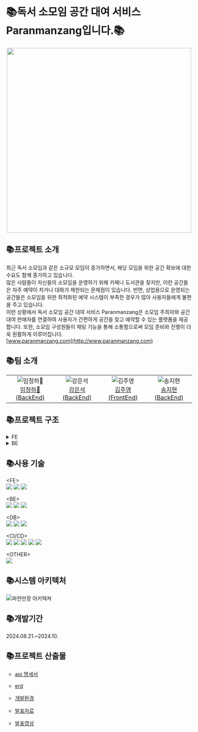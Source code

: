 <h1>📚독서 소모임 공간 대여 서비스 Paranmanzang입니다.📚</h1>

<div align="center">
  <img src="https://github.com/user-attachments/assets/2b740bf6-e09b-4e56-8c3b-1dcc223dd33f" width="500"/>
</div>


<h2>📚프로젝트 소개</h2>

최근 독서 소모임과 같은 소규모 모임이 증가하면서, 해당 모임을 위한 공간 확보에 대한 수요도 함께 증가하고 있습니다.</br>
많은 사람들이 자신들의 소모임을 운영하기 위해 카페나 도서관을 찾지만, 이런 공간들은 자주 예약이 차거나 대화가 제한되는 문제점이 있습니다. 반면, 상업용으로 운영되는 공간들은 소모임을 위한 최적화된 예약 시스템이 부족한 경우가 많아 사용자들에게 불편을 주고 있습니다.</br>
이런 상황에서 독서 소모임 공간 대여 서비스 Paranmanzang은 소모임 주최자와 공간 대여 판매자를 연결하여 사용자가 간편하게 공간을 찾고 예약할 수 있는 플랫폼을 제공합니다. 또한, 소모임 구성원들이 채팅 기능을 통해 소통함으로써 모임 준비와 진행이 더욱 원활하게 이루어집니다.</br>
[www.paranmanzang.com](http://www.paranmanzang.com)</br>

<h2>📚팀 소개</h2>

<div align="center">
    <table>
        <tr>
            <td align="center"><img src="https://github.com/user-attachments/assets/adb74647-19ed-4942-83be-3d1d932aed2d" alt="임청하👑"/><br/><a href="https://github.com/chenghaLim">임청하👑 (BackEnd)</a></td>
            <td align="center"><img src="https://github.com/user-attachments/assets/e773a829-d675-410f-a2fd-28d811b98240" alt="강은석"/><br/><a href="https://github.com/MeteoRiver">강은석 (BackEnd)</a></td>
            <td align="center"><img src="https://github.com/user-attachments/assets/e887ac70-4c65-44d9-8a68-5aa9976238db" alt="김주영"/><br/><a href="https://github.com/Jyservice781">김주영 (FrontEnd)</a></td>
            <td align="center"><img src="https://github.com/user-attachments/assets/ef374542-3d5f-4364-9355-e1f501e77eab" alt="송지현"/><br/><a href="https://github.com/Songj2">송지현 (BackEnd)</a></td>
        </tr>
    </table>
</div>


<h2>📚프로젝트 구조</h2>
<details><summary>FE</summary>
📦paranmanzang-project<br/>
 ┣ 📂app<br/>
 ┃ ┣ 📂(page)<br/>
 ┃ ┃ ┣ 📂List<br/>
 ┃ ┃ ┃ ┗ 📜page.tsx<br/>
 ┃ ┃ ┣ 📂aboard<br/>
 ┃ ┃ ┃ ┣ 📂add<br/>
 ┃ ┃ ┃ ┃ ┗ 📜page.tsx<br/>
 ┃ ┃ ┃ ┣ 📂update<br/>
 ┃ ┃ ┃ ┃ ┗ 📂[id]<br/>
 ┃ ┃ ┃ ┃ ┃ ┗ 📜page.tsx<br/>
 ┃ ┃ ┃ ┗ 📜page.tsx<br/>
 ┃ ┃ ┃   📜.....<br/>
 ┃ ┣ 📂api<br/>
 ┃ ┃ ┣ 📂generate<br/>
 ┃ ┃ ┃ ┣ 📜friend.api.ts<br/>
 ┃ ┃ ┃ ┣ 📜group.api.ts<br/>
 ┃ ┃ ┃ ┣ 📜groupPost.api.ts<br/>
 ┃ ┃ ┃ ┣ 📜likeBook.api.ts<br/>
 ┃ ┃ ┃ ┣ 📜likePost.api.ts<br/>
 ┃ ┃ ┃ ┣ 📜likeRoom.api.ts<br/>
 ┃ ┃ ┃ ┣ 📜review.api.ts<br/>
 ┃ ┃ ┃ ┣ 📜room.api.ts<br/>
 ┃ ┃ ┃ ┣ 📜route.ts<br/>
 ┃ ┃ ┃ ┗ 📜user.api.ts<br/>
 ┃ ┃ ┃   📜 ..........<br/>
 ┃ ┃ ┣ 📜authUtils.ts<br/>
 ┃ ┃ ┣ 📜axios.ts<br/>
 ┃ ┃ ┗ 📜requests.ts<br/>
 ┃ ┣ 📂components<br/>
 ┃ ┃ ┃ ┣ 📜Aboard.tsx<br/>
 ┃ ┃ ┃ ┣ 📜AccountButton.tsx<br/>
 ┃ ┃ ┃ ┣ 📜Alert.tsx<br/>
 ┃ ┃ ┃ ┣ 📜BellService.tsx<br/>
 ┃ ┃ ┃ ┣ 📜BookingList.tsx<br/>
 ┃ ┃ ┃ ┣ 📜BookingModal.tsx<br/>
 ┃ ┃ ┃ ┣ 📜Carousel.tsx<br/>
 ┃ ┃ ┃ ┣ 📜CategorySelect.tsx<br/>
 ┃ ┃ ┃ ┣ 📜Footer.tsx<br/>
 ┃ ┃ ┃ ┣ 📜GroupBoard.tsx<br/>
 ┃ ┃ ┃ ┣ 📜Header.tsx<br/>
 ┃ ┃ ┃ ┣ 📜Map.tsx<br/>
 ┃ ┃ ┃ ┣ 📜Nav.tsx<br/>
 ┃ ┃ ┃ ┣ 📜NaverMap.tsx<br/>
 ┃ ┃ ┃ ┗ 📜NaverMapAdd.tsx<br/>
 ┃ ┃ ┣ 📂crud<br/>
 ┃ ┃ ┃ ┣ 📜GroupAdd.tsx<br/>
 ┃ ┃ ┃ ┣ 📜GroupPostAdd.tsx<br/>
 ┃ ┃ ┃ ┣ 📜PostEditor.tsx<br/>
 ┃ ┃ ┃ ┣ 📜RoomAdd.tsx<br/>
 ┃ ┃ ┃ ┗ 📜RoomUpdate.tsx<br/>
 ┃ ┃ ┣ 📂user<br/>
 ┃ ┃ ┃ ┣ 📂admin<br/>
 ┃ ┃ ┃ ┃ ┗ 📜RequestOne.tsx<br/>
 ┃ ┃ ┃ ┣ 📜ComLikeList.tsx<br/>
 ┃ ┃ ┃ ┣ 📜Register.tsx<br/>
 ┃ ┃ ┃ ┣ 📜UserProfile.module.css<br/>
 ┃ ┃ ┃ ┗ 📜UserProfile.tsx<br/>
 ┃ ┃ ┗ 📜Modal.tsx<br/>
 ┃ ┃  📜 ..........<br/>
 ┃ ┣ 📂hooks<br/>
 ┃ ┃ ┣ 📜useBookImage.ts<br/>
 ┃ ┃ ┣ 📜useChatRoom.ts<br/>
 ┃ ┃ ┗ 📜useUser.ts<br/>
 ┃ ┣ 📂model<br/>
 ┃ ┃ ┣ 📂chat<br/>
 ┃ ┃ ┃ ┗ 📜chat.model.ts<br/>
 ┃ ┃ ┣ 📂comment<br/>
 ┃ ┃ ┃ ┗ 📜comment.model.ts<br/>
 ┃ ┃ ┣ 📂common<br/>
 ┃ ┃ ┃ ┗ 📜page.model.ts<br/>
 ┃ ┃ ┣ 📂file<br/>
 ┃ ┃ ┃ ┗ 📜file.model.ts<br/>
 ┃ ┃ ┣ 📂group<br/>
 ┃ ┃ ┃ ┣ 📜book.model.ts<br/>
 ┃ ┃ ┃ ┣ 📜category.model.ts<br/>
 ┃ ┃ ┃ ┗ 📜group.model.ts<br/>
 ┃ ┃ ┣ 📂room<br/>
 ┃ ┃ ┃ ┣ 📜account.model.ts<br/>
 ┃ ┃ ┃ ┣ 📜address.model.ts<br/>
 ┃ ┃ ┃ ┣ 📜bookings.model.ts<br/>
 ┃ ┃ ┃ ┣ 📜review.model.ts<br/>
 ┃ ┃ ┃ ┗ 📜room.model.ts<br/>
 ┃ ┃ ┣ 📂user<br/>
 ┃ ┃ ┃ ┣ 📜user.model.ts<br/>
 ┃ ┃ ┃ ┗ 📜users.model.ts<br/>
 ┃ ┃ ┣ 📜error.model.ts<br/>
 ┃ ┃ ┗ 📜user.model.ts<br/>
 ┃ ┣ 📂queries<br/>
 ┃ ┃ ┣ 📜useBookQuery.ts<br/>
 ┃ ┃ ┣ 📜useGroupQuery.ts<br/>
 ┃ ┃ ┗ 📜useRoomQuery.ts<br/>
 ┃ ┣ 📂service<br/>
 ┃ ┃ ┣ 📂chat<br/>
 ┃ ┃ ┃ ┣ 📜chatMessage.service.ts<br/>
 ┃ ┃ ┃ ┣ 📜chatRoom.service.ts<br/>
 ┃ ┃ ┃ ┗ 📜chatUser.service.ts<br/>
 ┃ ┃ ┣ 📂comment<br/>
 ┃ ┃ ┃ ┗ 📜comment.service.ts<br/>
 ┃ ┃ ┣ 📂file<br/>
 ┃ ┃ ┃ ┗ 📜file.service.ts<br/>
 ┃ ┃ ┣ 📂group<br/>
 ┃ ┃ ┃ ┣ 📜book.service.ts<br/>
 ┃ ┃ ┃ ┣ 📜category.service.ts<br/>
 ┃ ┃ ┃ ┣ 📜group.service.ts<br/>
 ┃ ┃ ┃ ┣ 📜groupPost.service.ts<br/>
 ┃ ┃ ┃ ┣ 📜likeBook.service.ts<br/>
 ┃ ┃ ┃ ┗ 📜likePost.service.ts<br/>
 ┃ ┃ ┣ 📂room<br/>
 ┃ ┃ ┃ ┣ 📜account.service.ts<br/>
 ┃ ┃ ┃ ┣ 📜address.service.ts<br/>
 ┃ ┃ ┃ ┣ 📜booking.service.ts<br/>
 ┃ ┃ ┃ ┣ 📜review.service.ts<br/>
 ┃ ┃ ┃ ┣ 📜room.service.ts<br/>
 ┃ ┃ ┃ ┗ 📜time.service.ts<br/>
 ┃ ┃ ┣ 📂user<br/>
 ┃ ┃ ┃ ┣ 📜login.service.ts<br/>
 ┃ ┃ ┃ ┣ 📜logout.service.ts<br/>
 ┃ ┃ ┃ ┗ 📜user.service.ts<br/>
 ┃ ┃ ┗ 📂users<br/>
 ┃ ┃ ┃ ┣ 📜adminPost.service.ts<br/>
 ┃ ┃ ┃ ┣ 📜declarationPost.service.ts<br/>
 ┃ ┃ ┃ ┣ 📜friend.service.ts<br/>
 ┃ ┃ ┃ ┣ 📜likePost.service.ts<br/>
 ┃ ┃ ┃ ┗ 📜likeRoom.service.ts<br/>
 ┃ ┣ 📜QueryProvider.tsx<br/>
 ┃ ┣ 📜StoreProvider.tsx<br/>
 ┃ ┣ 📜globals.css<br/>
 ┃ ┣ 📜layout.tsx<br/>
 ┃ ┗ 📜page.tsx<br/>
 ┣ 📂lib<br/>
 ┃ ┣ 📂features<br/>
 ┃ ┃ ┣ 📂chat<br/>
 ┃ ┃ ┃ ┗ 📜chat.slice.ts<br/>
 ┃ ┃ ┣ 📂comment<br/>
 ┃ ┃ ┃ ┗ 📜comment.slice.ts<br/>
 ┃ ┃ ┣ 📂file<br/>
 ┃ ┃ ┃ ┗ 📜file.slice.ts<br/>
 ┃ ┃ ┣ 📂group<br/>
 ┃ ┃ ┃ ┣ 📜book.slice.ts<br/>
 ┃ ┃ ┃ ┗ 📜group.slice.ts<br/>
 ┃ ┃ ┣ 📂room<br/>
 ┃ ┃ ┃ ┣ 📜account.slice.ts<br/>
 ┃ ┃ ┃ ┣ 📜address.slice.ts<br/>
 ┃ ┃ ┃ ┣ 📜booking.slice.ts<br/>
 ┃ ┃ ┃ ┣ 📜review.slice.ts<br/>
 ┃ ┃ ┃ ┗ 📜room.slice.ts<br/>
 ┃ ┃ ┣ 📂users<br/>
 ┃ ┃ ┃ ┣ 📜adminPost.slice.ts<br/>
 ┃ ┃ ┃ ┣ 📜declarationPost.slice.ts<br/>
 ┃ ┃ ┃ ┣ 📜friend.slice.ts<br/>
 ┃ ┃ ┃ ┗ 📜user.slice.ts<br/>
 ┃ ┃ ┣ 📜auth.slice.ts<br/>
 ┃ ┃ ┣ 📜data.slice.ts<br/>
 ┃ ┃ ┗ 📜error.slice.ts<br/>
 ┃ ┗ 📜store.ts<br/>
 ┣ 📂public<br/>
 ┃ ┣ 📂assets<br/>
 ┃ ┃ ┣ 📜btnG.png<br/>
 ┃ ┃ ┣ 📜paran.png<br/>
 ┃ ┃ ┣ 📜paranLogo.png<br/>
 ┃ ┃ ┗ 📜paran_logo_favicon.png<br/>
 ┃ ┣ 📜.DS_Store<br/>
 ┃ ┗ 📜.gitkeep<br/>
 ┣ 📜.DS_Store<br/>
 ┣ 📜.env.local<br/>
 ┣ 📜.eslintrc.json<br/>
 ┣ 📜.gitignore<br/>
 ┣ 📜LICENSE<br/>
 ┣ 📜README.md<br/>
 ┣ 📜naver.d.ts<br/>
 ┣ 📜next-env.d.ts<br/>
 ┣ 📜next.config.mjs<br/>
 ┣ 📜package.json<br/>
 ┣ 📜postcss.config.js<br/>
 ┣ 📜prettier.config.js<br/>
 ┣ 📜tailwind.config.ts<br/>
 ┣ 📜tsconfig.json<br/>
 ┣ 📜yarn 2.lock<br/>
 ┗ 📜yarn.lock<br/>

</details>

<details><summary>BE</summary> 
📦paranmanzang-project<br/>
┣ 📦server</br>
┃ ┣ 📦config-server</br>
┃ ┣ 📦eureka-server</br>
┃ ┣ 📦gateway-server</br>
┃ ┃ ┗ 📂gatewayserver</br>
┃ ┃ ┣ 📂Enum</br>
┃ ┃ ┃ ┣ 📜CodeEnum.java</br>
┃ ┃ ┃ ┣ 📜ExceptionStatus.java</br>
┃ ┃ ┃ ┗ 📜Role.java</br>
┃ ┃ ┣ 📂Filter</br>
┃ ┃ ┃ ┣ 📜GatewayRouter.java</br>
┃ ┃ ┃ ┣ 📜LoginFilter.java</br>
┃ ┃ ┃ ┣ 📜LogoutFilter.java</br>
┃ ┃ ┃ ┗ 📜ReissueFilter.java</br>
┃ ┃ ┣ 📜GatewayException.java</br>
┃ ┃ ┣ 📜GatewayServerApplication.java</br>
┃ ┃ ┣ 📂config</br>
┃ ┃ ┃ ┣ 📜MongoConfig.java</br>
┃ ┃ ┃ ┣ 📜RedisConfig.java</br>
┃ ┃ ┃ ┣ 📜SecurityConfig.java</br>
┃ ┃ ┃ ┣ 📜UriConfiguration.java</br>
┃ ┃ ┃ ┣ 📜UserRoute.java</br>
┃ ┃ ┃ ┗ 📜WebClientConfig.java</br>
┃ ┃ ┣ 📂controller</br>
┃ ┃ ┃ ┗ 📜UserController.java</br>
┃ ┃ ┣ 📂jwt</br>
┃ ┃ ┃ ┣ 📜CustomAuthenticationFailureHandler.java</br>
┃ ┃ ┃ ┣ 📜CustomAuthenticationSuccessHandler.java</br>
┃ ┃ ┃ ┣ 📜CustomReactiveAuthenticationManager.java</br>
┃ ┃ ┃ ┣ 📜JWTUtil.java</br>
┃ ┃ ┃ ┗ 📜JwtTokenServiceImpl.java</br>
┃ ┃ ┣ 📂model</br>
┃ ┃ ┃ ┣ 📂Domain</br>
┃ ┃ ┃ ┃ ┣ 📜UserModel.java</br>
┃ ┃ ┃ ┃ ┗📂oauth</br>
┃ ┃ ┃ ┃  ┣ 📜CustomOAuth2User.java</br>
┃ ┃ ┃ ┃  ┣ 📜CustomUserDetails.java</br>
┃ ┃ ┃ ┃  ┣ 📜NaverResponse.java</br>
┃ ┃ ┃ ┃  ┗ 📜OAuth2Response.java</br>
┃ ┃ ┃ ┣ 📜LoginModel.java</br>
┃ ┃ ┃ ┣ 📜RegisterModel.java</br>
┃ ┃ ┃ ┣ 📂entity</br>
┃ ┃ ┃ ┃ ┗ 📜User.java</br>
┃ ┃ ┃ ┗📂repository</br>
┃ ┃ ┃  ┗ 📜UserRepository.java</br>
┃ ┃ ┣ 📂oauth</br>
┃ ┃ ┃ ┣ 📜CustomOAuth2UserService.java</br>
┃ ┃ ┃ ┣ 📜CustomReactiveUserDetailsService.java</br>
┃ ┃ ┃ ┗ 📜CustomSuccessHandler.java</br>
┃ ┃ ┗ 📂service</br>
┃ ┃ ┃ ┣ 📂Impl</br>
┃ ┃ ┃ ┃ ┗ 📜UserServiceImpl.java</br>
┃ ┃ ┃ ┗ 📜UserService.java</br>
┃ ┗ 📦secret-server</br>
┣ 📦service</br>
┃ ┣📦chat-service</br>
┃ ┃ ┣ 📂config</br>
┃ ┃ ┃ ┣ 📜ChatMessageRoute.java</br>
┃ ┃ ┃ ┣ 📜ChatRoomRoute.java</br>
┃ ┃ ┃ ┣ 📜ChatUserRoute.java</br>
┃ ┃ ┃ ┣ 📜MongoConfig.java</br>
┃ ┃ ┃ ┗ 📜RedisConfig.java</br>
┃ ┃ ┣ 📂controller</br>
┃ ┃ ┃ ┣ 📜ChatMessageHandler.java</br>
┃ ┃ ┃ ┣ 📜ChatRoomHandler.java</br>
┃ ┃ ┃ ┗ 📜ChatUserHandler.java</br>
┃ ┃ ┣ 📂model</br>
┃ ┃ ┃ ┣ 📂domain</br>
┃ ┃ ┃ ┃ ┣ 📜ChatUnReadUserModel.java</br>
┃ ┃ ┃ ┃ ┣ 📜ChatUserModel.java</br>
┃ ┃ ┃ ┃ ┣ 📂message</br>
┃ ┃ ┃ ┃ ┃ ┣ 📜ChatMessageModel.java</br>
┃ ┃ ┃ ┃ ┃ ┗ 📜RequestChatMessageModel.java</br>
┃ ┃ ┃ ┃ ┣ 📂room</br>
┃ ┃ ┃ ┃ ┃ ┣ 📜ChatRoomModel.java</br>
┃ ┃ ┃ ┃ ┃ ┣ 📜ChatRoomNameModel.java</br>
┃ ┃ ┃ ┃ ┃ ┗ 📜ChatRoomPasswordModel.java</br>
┃ ┃ ┃ ┣ 📂entity</br>
┃ ┃ ┃ ┃ ┣ 📜ChatMessage.java</br>
┃ ┃ ┃ ┃ ┣ 📜ChatRoom.java</br>
┃ ┃ ┃ ┃ ┣ 📜ChatUser.java</br>
┃ ┃ ┃ ┃ ┗ 📜ChatUserTimeStamp.java</br>
┃ ┃ ┃ ┣ 📂enums</br>
┃ ┃ ┃ ┃ ┗ 📜MessageType.java</br>
┃ ┃ ┃ ┗ 📂repository</br>
┃ ┃ ┃ ┃ ┣ 📜ChatMessageRepository.java</br>
┃ ┃ ┃ ┃ ┣ 📜ChatRoomRepository.java</br>
┃ ┃ ┃ ┃ ┣ 📜ChatUserRepository.java</br>
┃ ┃ ┃ ┃ ┣ 📜ChatUserTimeStampRepository.java</br>
┃ ┃ ┃ ┃ ┣ 📜CustomChatMessageRepository.java</br>
┃ ┃ ┃ ┃ ┣ 📜CustomChatRoomRepository.java</br>
┃ ┃ ┃ ┃ ┣ 📜CustomChatUserRepository.java</br>
┃ ┃ ┃ ┃ ┗ 📜CustomChatUserTimeStampRepository.java</br>
┃ ┃ ┃ ┗ 📂impl</br>
┃ ┃ ┃ ┃ ┣ 📜CustomChatMessageRepositoryImpl.java</br>
┃ ┃ ┃ ┃ ┣ 📜CustomChatRoomRepositoryImpl.java</br>
┃ ┃ ┃ ┃ ┣ 📜CustomChatUserRepositoryImpl.java</br>
┃ ┃ ┃ ┃ ┗ 📜CustomChatUserTimeStampRepositoryImpl.java</br>
┃ ┃ ┣ 📂service</br>
┃ ┃ ┃ ┣ 📜ChatService.java</br>
┃ ┃ ┃ ┗ 📜impl</br>
┃ ┃ ┃ ┗ 📜ChatServiceImpl.java</br>
┃ ┃ ┗ 📂util</br>
┃ ┃ ┃ ┗ 📜ProfanityFilter.java</br>
┃ ┣ 📦comment-service</br>
┃ ┃ ┣ 📂config</br>
┃ ┃ ┃┗ 📜QuerydslConfig.java</br>
┃ ┃ ┣ 📂controller</br>
┃ ┃ ┃ ┗ 📜CommentController.java</br>
┃ ┃ ┣ 📂model</br>
┃ ┃ ┃ ┣ 📂domain</br>
┃ ┃ ┃ ┃ ┣ 📜CommentRequestModel.java</br>
┃ ┃ ┃ ┃ ┣ 📜CommentResponseModel.java</br>
┃ ┃ ┃ ┃ ┣ 📜ErrorField.java</br>
┃ ┃ ┃ ┃ ┗ 📜ExceptionResponseModel.java</br>
┃ ┃ ┃ ┣ 📂entity</br>
┃ ┃ ┃ ┃ ┗ 📜Comment.java</br>
┃ ┃ ┃ ┗ 📂repository</br>
┃ ┃ ┃ ┣ 📜CommentRepository.java</br>
┃ ┃ ┃ ┣ 📜CustomCommentRepository.java</br>
┃ ┃ ┃ ┗ 📂impl</br>
┃ ┃ ┃ ┃ ┗ 📜CommentRepositoryImpl.java</br>
┃ ┃ ┣ 📂service</br>
┃ ┃ ┃ ┣ 📜CommentService.java</br>
┃ ┃ ┃ ┗ 📂impl</br>
┃ ┃ ┃ ┃ ┗ 📜CommentServiceImpl.java</br>
┃ ┃ ┗ 📂util</br>
┃ ┃ ┗ 📜GlobalExceptionHandler.java</br>
┃ ┣📦file-service</br>
┃ ┃ ┣ 📂config</br>
┃ ┃ ┃ ┣ 📜MongoConfig.java</br>
┃ ┃ ┃ ┣ 📜S3Config.java</br>
┃ ┃ ┃ ┗ 📜SwaggerConfig.java</br>
┃ ┃ ┣ 📂controller</br>
┃ ┃ ┃ ┗ 📜FileController.java</br>
┃ ┃ ┣ 📂model</br>
┃ ┃ ┃ ┣ 📂domain</br>
┃ ┃ ┃ ┃ ┣ 📜ErrorField.java</br>
┃ ┃ ┃ ┃ ┣ 📜ExceptionResponseModel.java</br>
┃ ┃ ┃ ┃ ┣ 📜FileDeleteModel.java</br>
┃ ┃ ┃ ┃ ┗ 📜FileModel.java</br>
┃ ┃ ┃ ┣ 📂entity</br>
┃ ┃ ┃ ┃ ┗ 📜File.java</br>
┃ ┃ ┃ ┣ 📂enums</br>
┃ ┃ ┃ ┃ ┗ 📜FileType.java</br>
┃ ┃ ┃ ┗ 📂repository</br>
┃ ┃ ┃ ┃ ┣ 📜FileRepository.java</br>
┃ ┃ ┃ ┣ 📂custom</br>
┃ ┃ ┃ ┃ ┗ 📜FileCustomRepository.java</br>
┃ ┃ ┃ ┗ 📂impl</br>
┃ ┃ ┃ ┃ ┗ 📜FileCustomRepositoryImpl.java</br>
┃ ┃ ┣ 📂service</br>
┃ ┃ ┃ ┣ 📜FileService.java</br>
┃ ┃ ┃ ┗ 📂impl</br>
┃ ┃ ┃ ┃ ┗ 📜FileServiceImpl.java</br>
┃ ┃ ┗ 📂util</br>
┃ ┃ ┃ ┗ 📜GlobalExceptionHandler.java</br>
┃ ┣ 📦group-service</br>
┃ ┃ ┣ 📂config</br>
┃ ┃ ┃ ┗ 📜QuerydslConfig.java</br>
┃ ┃ ┣ 📂controller</br>
┃ ┃ ┃ ┣ 📜BookController.java</br>
┃ ┃ ┃ ┣ 📜GroupController.java</br>
┃ ┃ ┃ ┣ 📜GroupPostController.java</br>
┃ ┃ ┃ ┗ 📜LikeBookController.java</br>
┃ ┃ ┣ 📂enums</br>
┃ ┃ ┃ ┣ 📜CodeEnum.java</br>
┃ ┃ ┃ ┗ 📜GroupPostCategory.java</br>
┃ ┃ ┣ 📂model</br>
┃ ┃ ┃ ┣ 📂domain</br>
┃ ┃ ┃ ┃ ┣ 📜BookResponseModel.java</br>
┃ ┃ ┃ ┃ ┣ 📜ErrorField.java</br>
┃ ┃ ┃ ┃ ┣ 📜ExceptionResponseModel.java</br>
┃ ┃ ┃ ┃ ┣ 📜GroupModel.java</br>
┃ ┃ ┃ ┃ ┣ 📜GroupPostModel.java</br>
┃ ┃ ┃ ┃ ┣ 📜GroupPostResponseModel.java</br>
┃ ┃ ┃ ┃ ┣ 📜GroupResponseModel.java</br>
┃ ┃ ┃ ┃ ┣ 📜JoiningModel.java</br>
┃ ┃ ┃ ┃ ┗ 📜LikeBookModel.java</br>
┃ ┃ ┃ ┣ 📂entity</br>
┃ ┃ ┃ ┃ ┣ 📜Book.java</br>
┃ ┃ ┃ ┃ ┣ 📜Group.java</br>
┃ ┃ ┃ ┃ ┣ 📜GroupPost.java</br>
┃ ┃ ┃ ┃ ┣ 📜Joining.java</br>
┃ ┃ ┗ ┗ ┗ 📜LikeBooks.java</br>
┃ ┣ 📦room-service</br>
┃ ┃ ┗ 📂src</br>
┃ ┃ ┃ ┣ 📂config</br>
┃ ┃ ┃ ┃ ┣ 📜QuerydslConfig.java</br>
┃ ┃ ┃ ┃ ┗ 📜SwaggerConfig.java</br>
┃ ┃ ┃ ┣ 📂controller</br>
┃ ┃ ┃ ┃ ┣ 📜AccountController.java</br>
┃ ┃ ┃ ┃ ┣ 📜AddressController.java</br>
┃ ┃ ┃ ┃ ┣ 📜BookingController.java</br>
┃ ┃ ┃ ┃ ┣ 📜ReviewController.java</br>
┃ ┃ ┃ ┃ ┣ 📜RoomController.java</br>
┃ ┃ ┃ ┃ ┗ 📜TimeController.java</br>
┃ ┃ ┃ ┣ 📂model</br>
┃ ┃ ┃ ┃ ┣ 📂domain</br>
┃ ┃ ┃ ┃ ┃ ┣ 📜AccountCancelModel.java</br>
┃ ┃ ┃ ┃ ┃ ┣ 📜AccountModel.java</br>
┃ ┃ ┃ ┃ ┃ ┣ 📜AccountResultModel.java</br>
┃ ┃ ┃ ┃ ┃ ┣ 📜AddressModel.java</br>
┃ ┃ ┃ ┃ ┃ ┣ 📜AddressUpdateModel.java</br>
┃ ┃ ┃ ┃ ┃ ┣ 📜BookingModel.java</br>
┃ ┃ ┃ ┃ ┃ ┣ 📜ErrorField.java</br>
┃ ┃ ┃ ┃ ┃ ┣ 📜ExceptionResponseModel.java</br>
┃ ┃ ┃ ┃ ┃ ┣ 📜ReviewModel.java</br>
┃ ┃ ┃ ┃ ┃ ┣ 📜ReviewUpdateModel.java</br>
┃ ┃ ┃ ┃ ┃ ┣ 📜RoomModel.java</br>
┃ ┃ ┃ ┃ ┃ ┣ 📜RoomUpdateModel.java</br>
┃ ┃ ┃ ┃ ┃ ┣ 📜RoomWTimeModel.java</br>
┃ ┃ ┃ ┃ ┃ ┣ 📜TimeModel.java</br>
┃ ┃ ┃ ┃ ┃ ┗ 📜TimeSaveModel.java</br>
┃ ┃ ┃ ┃ ┣ 📂entity</br>
┃ ┃ ┃ ┃ ┃ ┣ 📜Account.java</br>
┃ ┃ ┃ ┃ ┃ ┣ 📜Address.java</br>
┃ ┃ ┃ ┃ ┃ ┣ 📜Booking.java</br>
┃ ┃ ┃ ┃ ┃ ┣ 📜Review.java</br>
┃ ┃ ┃ ┃ ┃ ┣ 📜Room.java</br>
┃ ┃ ┃ ┃ ┃ ┣ 📜Time.java</br>
┃ ┃ ┃ ┃ ┃ ┗ 📂repository</br>
┃ ┃ ┃ ┃ ┃ ┃ ┣ 📜AccountCustomRepository.java</br>
┃ ┃ ┃ ┃ ┃ ┃ ┣ 📜AccountRepository.java</br>
┃ ┃ ┃ ┃ ┃ ┃ ┣ 📜AddressCustomRepository.java</br>
┃ ┃ ┃ ┃ ┃ ┃ ┣ 📜AddressRepository.java</br>
┃ ┃ ┃ ┃ ┃ ┃ ┣ 📜BookingCustomRepository.java</br>
┃ ┃ ┃ ┃ ┃ ┃ ┣ 📜BookingRepository.java</br>
┃ ┃ ┃ ┃ ┃ ┃ ┣ 📜ReviewCustomRepository.java</br>
┃ ┃ ┃ ┃ ┃ ┃ ┣ 📜ReviewRepository.java</br>
┃ ┃ ┃ ┃ ┃ ┃ ┣ 📜RoomCustomRepository.java</br>
┃ ┃ ┃ ┃ ┃ ┃ ┣ 📜RoomRepository.java</br>
┃ ┃ ┃ ┃ ┃ ┃ ┣ 📜TimeCustomRepository.java</br>
┃ ┃ ┃ ┃ ┃ ┃ ┗ 📜TimeRepository.java</br>
┃ ┃ ┃ ┃ ┃ ┗ 📂impl</br>
┃ ┃ ┃ ┃ ┃ ┣ 📜AccountRepositoryImpl.java</br>
┃ ┃ ┃ ┃ ┃ ┣ 📜AddressRepositoryImpl.java</br>
┃ ┃ ┃ ┃ ┃ ┣ 📜BookingRepositoryImpl.java</br>
┃ ┃ ┃ ┃ ┃ ┣ 📜ReviewRepositoryImpl.java</br>
┃ ┃ ┃ ┃ ┃ ┣ 📜RoomRepositoryImpl.java</br>
┃ ┃ ┃ ┃ ┃ ┗ 📜TimeRepositoryImpl.java</br>
┃ ┃ ┃ ┃ ┣ 📂service</br>
┃ ┃ ┃ ┃ ┃ ┣ 📜AccountService.java</br>
┃ ┃ ┃ ┃ ┃ ┣ 📜AddressService.java</br>
┃ ┃ ┃ ┃ ┃ ┣ 📜BookingService.java</br>
┃ ┃ ┃ ┃ ┃ ┣ 📜ReviewService.java</br>
┃ ┃ ┃ ┃ ┃ ┣ 📜RoomService.java</br>
┃ ┃ ┃ ┃ ┃ ┣ 📜TimeService.java</br>
┃ ┃ ┃ ┃ ┃ ┗📂impl</br>
┃ ┃ ┃ ┃ ┃ ┣ 📜AccountServiceImpl.java</br>
┃ ┃ ┃ ┃ ┃ ┣ 📜AddressServiceImpl.java</br>
┃ ┃ ┃ ┃ ┃ ┣ 📜BookingServiceImpl.java</br>
┃ ┃ ┃ ┃ ┃ ┣ 📜ReviewServiceImpl.java</br>
┃ ┃ ┃ ┃ ┃ ┣ 📜RoomServiceImpl.java</br>
┃ ┃ ┃ ┃ ┃ ┗ 📜TimeServiceImpl.java</br>
┃ ┃ ┃ ┃ ┗📂util</br>
┃ ┃ ┃ ┃ ┣ 📜Converter.java</br>
┃ ┃ ┗ ┗ ┗ 📜GlobalExceptionHandler.java</br>
┃ ┗📦user-service</br>
┃ ┃ ┣ 📂config</br>
┃ ┃ ┃ ┣ 📜QuerydslConfig.java</br>
┃ ┃ ┃ ┗ 📜SwaggerConfig.java</br>
┃ ┃ ┣ 📂controller</br>
┃ ┃ ┃ ┣ 📜AdminPostController.java</br>
┃ ┃ ┃ ┣ 📜DeclarationPostController.java</br>
┃ ┃ ┃ ┣ 📜FriendController.java</br>
┃ ┃ ┃ ┣ 📜LikePostController.java</br>
┃ ┃ ┃ ┗ 📜LikeRoomController.java</br>
┃ ┃ ┣ 📂model</br>
┃ ┃ ┃ ┣ 📂domain</br>
┃ ┃ ┃ ┃ ┣ 📜AdminPostModel.java</br>
┃ ┃ ┃ ┃ ┣ 📜DeclarationPostModel.java</br>
┃ ┃ ┃ ┃ ┣ 📜FriendModel.java</br>
┃ ┃ ┃ ┃ ┣ 📜LikePostModel.java</br>
┃ ┃ ┃ ┃ ┗ 📜LikeRoomModel.java</br>
┃ ┃ ┣ 📂entity</br>
┃ ┃ ┃ ┣ 📜AdminPosts.java</br>
┃ ┃ ┃ ┣ 📜DeclarationPosts.java</br>
┃ ┃ ┃ ┣ 📜Friends.java</br>
┃ ┃ ┃ ┣ 📜LikePosts.java</br>
┃ ┃ ┃ ┗ 📜LikeRooms.java</br>
┃ ┃ ┗ 📂repository</br>
┃ ┃ ┃ ┣ 📜AdminPostRepository.java</br>
┃ ┃ ┃ ┣ 📜DeclarationPostRepository.java</br>
┃ ┃ ┃ ┣ 📜FriendRepository.java</br>
┃ ┃ ┃ ┣ 📂Impl</br>
┃ ┃ ┃ ┃ ┣ 📜AdminPostRepositoryImpl.java</br>
┃ ┃ ┃ ┃ ┣ 📜DeclarationPostRepositoryImpl.java</br>
┃ ┃ ┃ ┃ ┣ 📜FriendRepositoryImpl.java</br>
┃ ┃ ┃ ┃ ┣ 📜LikePostRepositoryImpl.java</br>
┃ ┃ ┃ ┃ ┗ 📜LikeRoomRepositoryImpl.java</br>
┃ ┃ ┃ ┣ 📜LikePostRepository.java</br>
┃ ┃ ┃ ┣ 📜LikeRoomRepository.java</br>
┃ ┃ ┃ ┗ 📂custom</br>
┃ ┃ ┃ ┣ 📜AdminPostRepositoryCustom.java</br>
┃ ┃ ┃ ┣ 📜DeclarationPostRepositoryCustom.java</br>
┃ ┃ ┃ ┣ 📜FriendRepositoryCustom.java</br>
┃ ┃ ┃ ┣ 📜LikePostRepositoryCustom.java</br>
┃ ┃ ┃ ┗ 📜LikeRoomRepositoryCustom.java</br>
┃ ┃ ┗ 📂service</br>
┃ ┃ ┣ 📜AdminPostService.java</br>
┃ ┃ ┣ 📜DeclarationPostService.java</br>
┃ ┃ ┣ 📜FriendService.java</br>
┃ ┃ ┣ 📜LikePostService.java</br>
┃ ┃ ┣ 📜LikeRoomService.java</br>
┃ ┃ ┗ 📂impl</br>
┃ ┃ ┃ ┣ 📜AdminPostServiceImpl.java</br>
┃ ┃ ┃ ┣ 📜DeclarationPostServiceImpl.java</br>
┃ ┃ ┃ ┣ 📜FriendServiceImpl.java</br>
┃ ┃ ┃ ┣ 📜LikePostServiceImpl.java</br>
┃ ┃ ┗ ┗ 📜LikeRoomServiceImpl.java</br>
┗ ┗ 📜user.yaml</br>
</details>




<h2>📚사용 기술</h2>

&lt;FE&gt;</br>
<img src="https://img.shields.io/badge/nextdotjs-000000?style=for-the-badge&logo=nextdotjs&logoColor=white">
<img src="https://img.shields.io/badge/redux-764ABC?style=for-the-badge&logo=redux&logoColor=white">
<img src="https://img.shields.io/badge/yarn-2C8EBB?style=for-the-badge&logo=yarn&logoColor=white"></br>

&lt;BE&gt;</br>
<img src="https://img.shields.io/badge/springboot-6DB33F?style=for-the-badge&logo=springboot&logoColor=white">
<img src="https://img.shields.io/badge/springsecurity-6DB33F?style=for-the-badge&logo=springsecurity&logoColor=white">
<img src="https://img.shields.io/badge/netflix-E50914?style=for-the-badge&logo=netflix&logoColor=white"></br>

&lt;DB&gt;</br>
<img src="https://img.shields.io/badge/mysql-4479A1?style=for-the-badge&logo=mysql&logoColor=white">
<img src="https://img.shields.io/badge/redis-FF4438?style=for-the-badge&logo=redis&logoColor=white">
<img src="https://img.shields.io/badge/mongodb-47A248?style=for-the-badge&logo=mongodb&logoColor=white"></br>

&lt;CI/CD&gt;</br>
<img src="https://img.shields.io/badge/navercloud-03C75A?style=for-the-badge&logo=naver&logoColor=white">
<img src="https://img.shields.io/badge/amazons3-569A31?style=for-the-badge&logo=amazons3&logoColor=white">
<img src="https://img.shields.io/badge/docker-2496ED?style=for-the-badge&logo=docker&logoColor=white">
<img src="https://img.shields.io/badge/kubernetes-326CE5?style=for-the-badge&logo=kubernetes&logoColor=white">
<img src="https://img.shields.io/badge/jenkins-D24939?style=for-the-badge&logo=jenkins&logoColor=white"></br>

&lt;OTHER&gt;</br>
<img src="https://img.shields.io/badge/postman-FF6C37?style=for-the-badge&logo=postman&logoColor=white"></br>

<h2>📚시스템 아키텍처</h2>

![파란만장 아키텍쳐](https://github.com/user-attachments/assets/c4ed55a7-f752-4dbe-9c69-cae1bbc30a6f)

<!--나중에 지피티로 돌려서 좀 예쁘게 수정....-->
<h2>📚개발기간</h2>
2024.08.21.~2024.10.

<h2>📚프로젝트 산출물</h2>

<ul style="list-style-type:circle;">
 <li>
  
  [api 명세서](https://www.notion.so/REST-API-11e4a940b48480d5ac99ef3f726bc0c3)
 </li>
 <li>
  
  [erd](https://www.notion.so/ERD-11e4a940b4848071a262d0581befa07f)</li>
 <li>
  
  [개발환경](https://www.notion.so/11e4a940b48480688ac3fcce8025d49b)</li>
 <li>
     
  [발표자료](https://github.com/paranmanzang/paran_msa/blob/master/paranmanzang%20final_rev1.pptx)</li>
 <li>
  
  [발표영상](https://youtu.be/PUvr9OLc0JA)</li>
</ul>

